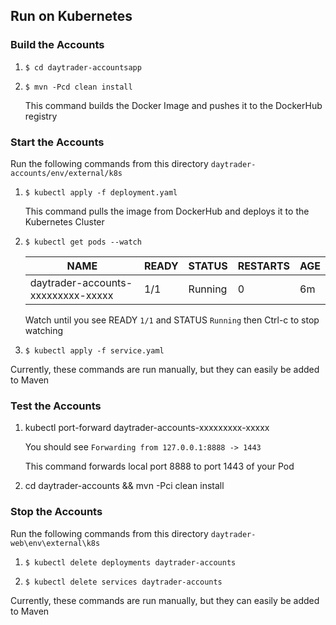 

## Run on Kubernetes


### Build the Accounts

1.  `$ cd daytrader-accountsapp`

2.  `$ mvn -Pcd clean install`

    This command builds the Docker Image and pushes it to the DockerHub registry

### Start the Accounts

Run the following commands from this directory `daytrader-accounts/env/external/k8s`

1.  `$ kubectl apply -f deployment.yaml`

    This command pulls the image from DockerHub and deploys it to the Kubernetes Cluster
    
2.  `$ kubectl get pods --watch`
    
    NAME | READY | STATUS | RESTARTS | AGE
    ---- | ----- | ------ | -------- | ---
    daytrader-accounts-xxxxxxxxx-xxxxx | 1/1 | Running | 0 | 6m
    
    Watch until you see READY `1/1` and STATUS `Running` then Ctrl-c to stop watching
    
3.  `$ kubectl apply -f service.yaml`

Currently, these commands are run manually, but they can easily be added to Maven

### Test the Accounts
                                   
1.  kubectl port-forward daytrader-accounts-xxxxxxxxx-xxxxx

    You should see `Forwarding from 127.0.0.1:8888 -> 1443`

    This command forwards local port 8888 to port 1443 of your Pod

2.  cd daytrader-accounts && mvn -Pci clean install
    
### Stop the Accounts

Run the following commands from this directory `daytrader-web\env\external\k8s`

1.  `$ kubectl delete deployments daytrader-accounts`

2.  `$ kubectl delete services daytrader-accounts`

Currently, these commands are run manually, but they can easily be added to Maven

